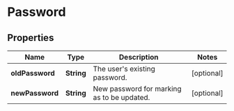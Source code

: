 
# Password

## Properties
Name | Type | Description | Notes
------------ | ------------- | ------------- | -------------
**oldPassword** | **String** | The user&#39;s existing password. |  [optional]
**newPassword** | **String** | New password for marking as to be updated. |  [optional]



